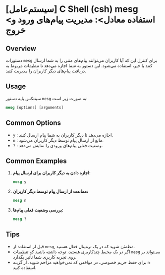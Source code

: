 # [سیستم‌عامل] C Shell (csh) mesg <استفاده معادل>: مدیریت پیام‌های ورود و خروج

## Overview
دستورات `mesg` برای کنترل این که آیا کاربران می‌توانند پیام‌های متنی را به شما ارسال کنند یا خیر، استفاده می‌شود. این دستور به شما اجازه می‌دهد تا تنظیمات مربوط به دریافت پیام‌های دیگر کاربران را مدیریت کنید.

## Usage
سینتکس پایه دستور `mesg` به صورت زیر است:

```csh
mesg [options] [arguments]
```

## Common Options
- `y` : اجازه می‌دهد تا دیگر کاربران به شما پیام ارسال کنند.
- `n` : مانع از ارسال پیام توسط دیگر کاربران می‌شود.
- `?` : وضعیت فعلی پیام‌های ورودی را نمایش می‌دهد.

## Common Examples
1. **اجازه دادن به دیگر کاربران برای ارسال پیام:**
   ```csh
   mesg y
   ```

2. **ممانعت از ارسال پیام توسط دیگر کاربران:**
   ```csh
   mesg n
   ```

3. **بررسی وضعیت فعلی پیام‌ها:**
   ```csh
   mesg ?
   ```

## Tips
- قبل از استفاده از `mesg`, مطمئن شوید که در یک ترمینال فعال هستید.
- اگر در یک محیط چندکاربری هستید، توجه داشته باشید که تنظیمات `mesg` می‌تواند بر روی تجربه کاربری شما تأثیر بگذارد.
- برای حفظ حریم خصوصی، در مواقعی که نمی‌خواهید مزاحم شوید، از گزینه `n` استفاده کنید.